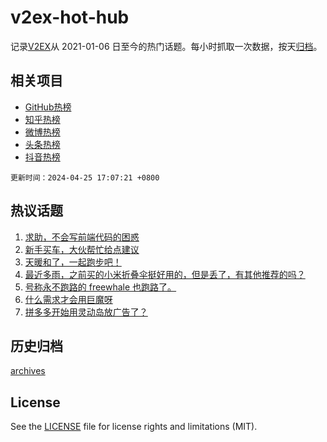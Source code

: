 # v2ex-hot-hub

 记录[V2EX](https://www.v2ex.com/)从 2021-01-06 日至今的热门话题。每小时抓取一次数据，按天[归档](archives)。
 
 ## 相关项目

- [GitHub热榜](https://github.com/snaildev/github-hot-hub)
- [知乎热榜](https://github.com/snaildev/zhihu-hot-hub)
- [微博热榜](https://github.com/snaildev/weibo-hot-hub)
- [头条热榜](https://github.com/snaildev/toutiao-hot-hub)
- [抖音热榜](https://github.com/snaildev/douyin-hot-hub)


 `更新时间：2024-04-25 17:07:21 +0800`

## 热议话题

1. [求助，不会写前端代码的困惑](https://www.v2ex.com/t/1035412)
1. [新手买车，大伙帮忙给点建议](https://www.v2ex.com/t/1035522)
1. [天暖和了，一起跑步吧！](https://www.v2ex.com/t/1035447)
1. [最近多雨，之前买的小米折叠伞挺好用的，但是丢了，有其他推荐的吗？](https://www.v2ex.com/t/1035452)
1. [号称永不跑路的 freewhale 也跑路了。](https://www.v2ex.com/t/1035627)
1. [什么需求才会用巨魔呀](https://www.v2ex.com/t/1035462)
1. [拼多多开始用灵动岛放广告了？](https://www.v2ex.com/t/1035389)

## 历史归档

[archives](archives)

## License

See the [LICENSE](LICENSE) file for license rights and limitations (MIT).
